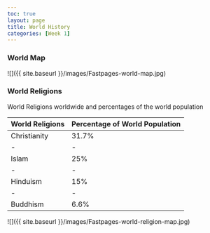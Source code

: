 ```yaml
---
toc: true
layout: page
title: World History
categories: [Week 1]
---
```


### World Map

![]({{ site.baseurl }}/images/Fastpages-world-map.jpg)

### World Religions

World Religions worldwide and percentages of the world population

| World Religions | Percentage of World Population|
|-|-|
| Christianity | 31.7% |
|-|-|
| Islam | 25% |
|-|-|
| Hinduism | 15% |
|-|-|
| Buddhism | 6.6% |

![]({{ site.baseurl }}/images/Fastpages-world-religion-map.jpg)